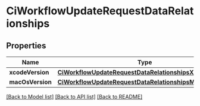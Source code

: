 # CiWorkflowUpdateRequestDataRelationships

## Properties
Name | Type | Description | Notes
------------ | ------------- | ------------- | -------------
**xcodeVersion** | [**CiWorkflowUpdateRequestDataRelationshipsXcodeVersion**](CiWorkflowUpdateRequestDataRelationshipsXcodeVersion.md) |  | [optional] 
**macOsVersion** | [**CiWorkflowUpdateRequestDataRelationshipsMacOsVersion**](CiWorkflowUpdateRequestDataRelationshipsMacOsVersion.md) |  | [optional] 

[[Back to Model list]](../README.md#documentation-for-models) [[Back to API list]](../README.md#documentation-for-api-endpoints) [[Back to README]](../README.md)


